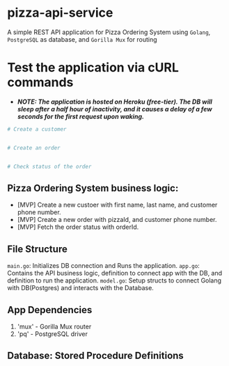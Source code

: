 # pizza-api-service
A simple REST API application for Pizza Ordering System using `Golang`, `PostgreSQL` as database, and `Gorilla Mux` for routing

# Test the application via cURL commands
- ***NOTE: The application is hosted on Heroku (free-tier). The DB will sleep after a half hour of inactivity, and it causes a delay of a few seconds for the first request upon waking.***
```bash
# Create a customer


# Create an order


# Check status of the order

```

## Pizza Ordering System business logic:
- [MVP] Create a new custoer with first name, last name, and customer phone number.
- [MVP] Create a new order with pizzaId, and customer phone number.
- [MVP] Fetch the order status with orderId.

## File Structure
`main.go`: Initializes DB connection and Runs the application.
`app.go`: Contains the API business logic, definition to connect app with the DB, and definition to run the application.
`model.go`: Setup structs to connect Golang with DB(Postgres) and interacts with the Database.

## App Dependencies
1. 'mux' - Gorilla Mux router
2. 'pq' - PostgreSQL driver

## Database: Stored Procedure Definitions
```sql


```